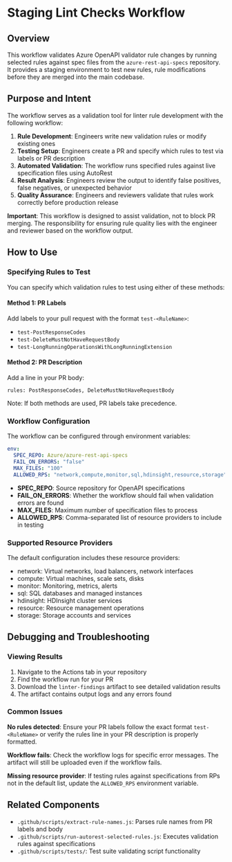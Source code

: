 # Staging Lint Checks Workflow

## Overview

This workflow validates Azure OpenAPI validator rule changes by running selected rules against spec files from the
`azure-rest-api-specs` repository. It provides a staging environment to test new rules, rule modifications before they are
merged into the main codebase.

## Purpose and Intent

The workflow serves as a validation tool for linter rule development with the following workflow:

1. **Rule Development**: Engineers write new validation rules or modify existing ones
2. **Testing Setup**: Engineers create a PR and specify which rules to test via labels or PR description
3. **Automated Validation**: The workflow runs specified rules against live specification files using AutoRest
4. **Result Analysis**: Engineers review the output to identify false positives, false negatives, or unexpected behavior
5. **Quality Assurance**: Engineers and reviewers validate that rules work correctly before production release

**Important**: This workflow is designed to assist validation, not to block PR merging. The responsibility for
ensuring rule quality lies with the engineer and reviewer based on the workflow output.

## How to Use

### Specifying Rules to Test

You can specify which validation rules to test using either of these methods:

#### Method 1: PR Labels

Add labels to your pull request with the format `test-<RuleName>`:

- `test-PostResponseCodes`
- `test-DeleteMustNotHaveRequestBody`
- `test-LongRunningOperationsWithLongRunningExtension`

#### Method 2: PR Description

Add a line in your PR body:

```text
rules: PostResponseCodes, DeleteMustNotHaveRequestBody
```

Note: If both methods are used, PR labels take precedence.

### Workflow Configuration

The workflow can be configured through environment variables:

```yaml
env:
  SPEC_REPO: Azure/azure-rest-api-specs
  FAIL_ON_ERRORS: "false"
  MAX_FILES: "100"
  ALLOWED_RPS: "network,compute,monitor,sql,hdinsight,resource,storage"
```

- **SPEC_REPO**: Source repository for OpenAPI specifications
- **FAIL_ON_ERRORS**: Whether the workflow should fail when validation errors are found
- **MAX_FILES**: Maximum number of specification files to process
- **ALLOWED_RPS**: Comma-separated list of resource providers to include in testing

### Supported Resource Providers

The default configuration includes these resource providers:

- network: Virtual networks, load balancers, network interfaces
- compute: Virtual machines, scale sets, disks
- monitor: Monitoring, metrics, alerts
- sql: SQL databases and managed instances
- hdinsight: HDInsight cluster services
- resource: Resource management operations
- storage: Storage accounts and services

## Debugging and Troubleshooting

### Viewing Results

1. Navigate to the Actions tab in your repository
2. Find the workflow run for your PR
3. Download the `linter-findings` artifact to see detailed validation results
4. The artifact contains output logs and any errors found

### Common Issues

**No rules detected**: Ensure your PR labels follow the exact format `test-<RuleName>` or verify the rules line
in your PR description is properly formatted.

**Workflow fails**: Check the workflow logs for specific error messages. The artifact will still be uploaded
even if the workflow fails.

**Missing resource provider**: If testing rules against specifications from RPs not in the default list, update
the `ALLOWED_RPS` environment variable.

## Related Components

- `.github/scripts/extract-rule-names.js`: Parses rule names from PR labels and body
- `.github/scripts/run-autorest-selected-rules.js`: Executes validation rules against specifications
- `.github/scripts/tests/`: Test suite validating script functionality
